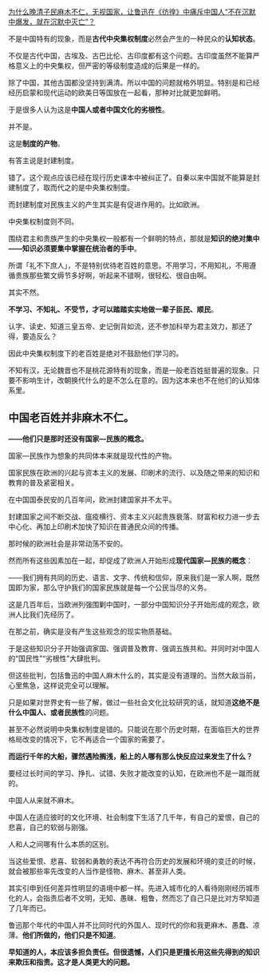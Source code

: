 [为什么晚清子民麻木不仁，无视国家，让鲁迅在《彷徨》中痛斥中国人“不在沉默中爆发，就在沉默中灭亡”？](https://www.zhihu.com/question/418748546/answer/1538280603)




  

不是中国特有的现象，而是**古代中央集权制度**必然会产生的一种民众的**认知状态**。

不仅是古代中国，古埃及、古巴比伦、古印度都有这个问题。古印度虽然不能算严格意义上的中央集权，但严密的等级制度造成的后果是一样的。

除了中国，其他古国都没坚持到满清。所以中国的问题就格外明显。特别是和已经经历启蒙和现代运动的欧美日等国放在一起看，那种对比就更加鲜明。

于是很多人认为这是**中国人或者中国文化的劣根性**。

并不是。

这是**制度的产物**。

有答主说是封建制度。

错了。这个观点应该已经在现行历史课本中被纠正了。自秦以来中国就不能算是封建制度了，取而代之的是中央集权制度。

而封建制度对民族主义的产生其实是有促进作用的。比如欧洲。

中央集权制度则不同。

围绕君主和贵族产生的中央集权一般都有一个鲜明的特点，那就是**知识的绝对集中——知识必须要集中掌握在统治者的手中**。

所谓「礼不下庶人」，不是特别优待老百姓的意思。不用学习，不用知礼，不用遵循贵族那些繁文缛节多好啊，听起来不错啊，很轻松、很自由啊。

其实不然。

**不学习、不知礼、不受节，才可以踏踏实实地做一辈子臣民、顺民**。

认字、读史、知道三皇五帝、史记倒背如流，还不参加科举为君主效力，那还了得，要造反么？

因此中央集权制度下的老百姓是绝对不鼓励他们学习的。

不知有汉，无论魏晋也不是桃花源特有的现象，而是一般老百姓挺普遍的现象。只要不影响生计，改朝换代什么的是不怎么在意的。因为这本来也不在他们的认知体系里。

## 中国老百姓并非麻木不仁。

**——他们只是那时还没有国家—民族的概念。**

国家—民族作为想象的共同体本来就是现代性的产物。

国家民族在欧洲的兴起与资本主义的发展、印刷术的流行、以及随之带来的知识和教育的普及紧密相关。

在中国国泰民安的几百年间，欧洲封建国家并不太平。

封建国家之间不断交战、瘟疫横行、资本主义兴起贵族衰落、财富和权力进一步去中心化、再加上印刷术加快了知识在普通民众间的传播。

那时候的欧洲社会是非常动荡不安的。

然而所有这些因素加在一起，却促成了欧洲人开始形成**现代国家—民族的概念**：

——我们拥有共同的历史、语言、文字、传统和信仰，原来我们是一家人啊，既然国即为家，那么守护我们的国家民族就是每一个公民当尽的义务。

这是几百年后，当欧洲列强围剿中国时，一部分中国知识分子开始形成的观念，欧洲人比我们先经历了。

在那之前，确实是没有产生这些观念的现实物质基础。

于是这些知识分子开始强调家国、强调普及教育、强调五族共和。并同时对中国人的“国民性”“劣根性”大肆批判。

但这些批判，包括鲁迅的中国人麻木什么的，其实是没有道理的。当然大敌当前，心里焦急，这样说完全可以理解。

只是如果对世界史有一些了解，做过一些社会文化比较研究的话，就知道**这绝不是什么中国人、或者民族性**的问题。

甚至不必然说明中央集权制度是错的。只能说在那个历史时期，在面临巨大的世界格局改变的情况下，它不再适合一个国家的需要了。

**而运行千年的大船，骤然遇险搁浅，船上的人哪有那么快反应过来发生了什么？**

要经过长时间的学习、挣扎、试错、失败才能改变的认知，在欧洲也不是一蹴而就的。

中国人从来就不麻木。

中国人在适应彼时的文化环境、社会制度下生活了几千年，有自己的爱恨，自己的悲喜，自己的软弱与刚强。

人和人之间哪有什么本质的区别。

当这些爱恨、悲喜、软弱和勇敢的表达不再符合历史的发展和环境的变迁的时候，就会被那些率先改变的人当作是怪物、麻木、甚至非人类。

其实引申到任何差异性明显的语境中都一样。先进入城市化的人看待刚刚经历城市化的人，会指责后者不文明，无知、愚昧、粗鲁，然而忘了自己只是比对方早知道了几年而已。

鲁迅那个年代的中国人并不比同时代的外国人、现时代的你和我更麻木、愚蠢、凉薄。**他们所做的，他们只是不知道**。

**早知道的人，本应该多担负责任。但很遗憾，人们只是更擅长用这些先得到的知识来欺压和指责。这才是人类更大的问题。**
